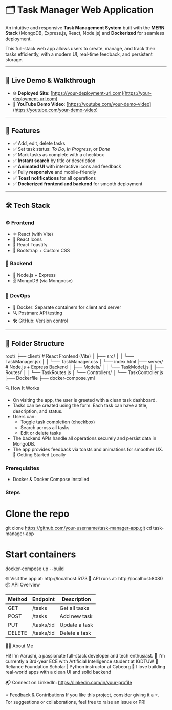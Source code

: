 # 🗂️ Task Manager Web Application

An intuitive and responsive **Task Management System** built with the **MERN Stack** (MongoDB, Express.js, React, Node.js) and **Dockerized** for seamless deployment.

This full-stack web app allows users to create, manage, and track their tasks efficiently, with a modern UI, real-time feedback, and persistent storage.

---

## 🔗 Live Demo & Walkthrough

- 🌐 **Deployed Site**: [https://your-deployment-url.com](https://your-deployment-url.com)
- 🎥 **YouTube Demo Video**: [https://youtube.com/your-demo-video](https://youtube.com/your-demo-video)

---

## 📌 Features

- ✅ Add, edit, delete tasks
- ✅ Set task status: *To Do*, *In Progress*, or *Done*
- ✅ Mark tasks as complete with a checkbox
- ✅ **Instant search** by title or description
- ✅ **Animated UI** with interactive icons and feedback
- ✅ Fully **responsive** and mobile-friendly
- ✅ **Toast notifications** for all operations
- ✅ **Dockerized frontend and backend** for smooth deployment

---

## 🛠️ Tech Stack

### ⚙️ Frontend
- ⚛️ React (with Vite)
- 🎨 React Icons
- 📢 React Toastify
- 🧩 Bootstrap + Custom CSS

### 🧠 Backend
- 🔗 Node.js + Express
- 🗄️ MongoDB (via Mongoose)

### 🐳 DevOps
- 🐳 Docker: Separate containers for client and server
- 🔍 Postman: API testing
- 🛠️ GitHub: Version control

---

## 📂 Folder Structure
root/
├── client/ # React Frontend (Vite)
│ ├── src/
│ │ └── TaskManager.jsx
│ │ └── TaskManager.css
│ └── index.html
├── server/ # Node.js + Express Backend
│ ├── Models/
│ │ └── TaskModel.js
│ ├── Routes/
│ │ └── TaskRoutes.js
│ └── Controllers/
│ └── TaskController.js
├── Dockerfile
├── docker-compose.yml


🔍 How It Works
- On visiting the app, the user is greeted with a clean task dashboard.
- Tasks can be created using the form. Each task can have a title, description, and status.
- Users can:
  - Toggle task completion (checkbox)
  - Search across all tasks
  - Edit or delete tasks
- The backend APIs handle all operations securely and persist data in MongoDB.
- The app provides feedback via toasts and animations for smoother UX.
🚀 Getting Started Locally
### Prerequisites
- Docker & Docker Compose installed
### Steps

# Clone the repo
git clone https://github.com/your-username/task-manager-app.git
cd task-manager-app

# Start containers
docker-compose up --build

🌐 Visit the app at: http://localhost:5173
🔌 API runs at: http://localhost:8080
📦 API Overview

| Method | Endpoint            | Description          |
|--------|---------------------|----------------------|
| GET    | /tasks              | Get all tasks        |
| POST   | /tasks              | Add new task         |
| PUT    | /tasks/:id          | Update a task        |
| DELETE | /tasks/:id          | Delete a task        |

🙋‍♀️ About Me

Hi! I'm Aarushi, a passionate full-stack developer and tech enthusiast.
🔹 I'm currently a 3rd-year ECE with Artificial Intelligence student at IGDTUW
🔹 Reliance Foundation Scholar | Python instructor at Cybeorg
🔹 I love building real-world apps with a clean UI and solid backend

📬 Connect on LinkedIn: https://linkedin.com/in/your-profile

⭐ Feedback & Contributions
If you like this project, consider giving it a ⭐. For suggestions or collaborations, feel free to raise an issue or PR!
